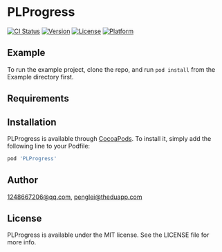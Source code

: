 # PLProgress

[![CI Status](https://img.shields.io/travis/1248667206@qq.com/PLProgress.svg?style=flat)](https://travis-ci.org/1248667206@qq.com/PLProgress)
[![Version](https://img.shields.io/cocoapods/v/PLProgress.svg?style=flat)](https://cocoapods.org/pods/PLProgress)
[![License](https://img.shields.io/cocoapods/l/PLProgress.svg?style=flat)](https://cocoapods.org/pods/PLProgress)
[![Platform](https://img.shields.io/cocoapods/p/PLProgress.svg?style=flat)](https://cocoapods.org/pods/PLProgress)

## Example

To run the example project, clone the repo, and run `pod install` from the Example directory first.

## Requirements

## Installation

PLProgress is available through [CocoaPods](https://cocoapods.org). To install
it, simply add the following line to your Podfile:

```ruby
pod 'PLProgress'
```

## Author

1248667206@qq.com, penglei@theduapp.com

## License

PLProgress is available under the MIT license. See the LICENSE file for more info.
